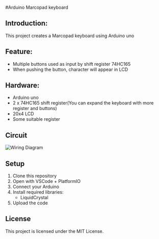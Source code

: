 #Arduino Marcopad keyboard 

## Introduction:
This project creates a Marcopad keyboard using Arduino uno 

## Feature:
- Multiple buttons used as input by shift register 74HC165
- When pushing the button, character will appear in LCD

## Hardware:
- Arduino uno 
- 2 x 74HC165 shift register(You can expand the keyboard with more register and buttons)
- 20x4 LCD
- Some suitable register

## Circuit 
![Wiring Diagram](images/circuit.png)

## Setup
1. Clone this repository
2. Open with VSCode + PlatformIO
3. Connect your Arduino
4. Install required libraries:
   - LiquidCrystal
5. Upload the code

## License 
This project is licensed under the MIT License.
